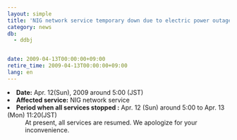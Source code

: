 ```yaml
---
layout: simple
title: 'NIG network service temporary down due to electric power outage.'
category: news
db:
  - ddbj


date: 2009-04-13T00:00:00+09:00
retire_time: 2009-04-13T00:00:00+09:00
lang: en
---
```


<html>
<li><b>Date:</b> Apr. 12(Sun), 2009 around 5:00 (JST)</li>
<li><b>Affected service:</b> NIG network service</li>
<li><b>Period when all services stopped :</b> Apr. 12 (Sun) around 5:00 to Apr. 13 (Mon) 11:20(JST)</li>
<dd>At present, all services are resumed. We apologize for your inconvenience.</dd>
</html>
